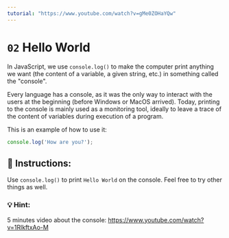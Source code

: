 ```yaml
---
tutorial: "https://www.youtube.com/watch?v=gMe0ZOHaYQw"
---
```


# `02` Hello World

In JavaScript, we use `console.log()` to make the computer print anything we want (the content of a variable, a given string, etc.) in something called the "console".

Every language has a console, as it was the only way to interact with the users at the beginning (before Windows or MacOS arrived). Today, printing to the console is mainly used as a monitoring tool, ideally to leave a trace of the content of variables during execution of a program.

This is an example of how to use it:
```js
console.log('How are you?');
```

## 📝 Instructions:

Use `console.log()` to print `Hello World` on the console. Feel free to try other things as well.

### 💡 Hint:

5 minutes video about the console: 
https://www.youtube.com/watch?v=1RlkftxAo-M
